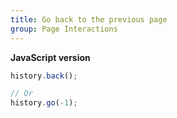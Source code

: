```yaml
---
title: Go back to the previous page
group: Page Interactions
---
```


**JavaScript version**

```js
history.back();

// Or
history.go(-1);
```
